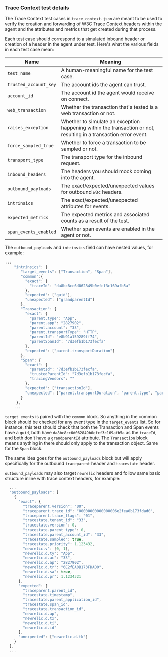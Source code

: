 ### Trace Context test details

The Trace Context test cases in `trace_context.json` are meant to be used to verify the
creation and forwarding of W3C Trace Context headers within the agent and the attributes
and metrics that get created during that process.

Each test case should correspond to a simulated inbound header or creation of a header in
the agent under test. Here's what the various fields in each test case mean:

| Name | Meaning |
| ---- | ------- |
| `test_name` | A human-meaningful name for the test case. |
| `trusted_account_key` | The account ids the agent can trust. |
| `account_id` | The account id the agent would receive on connect. |
| `web_transaction` | Whether the transaction that's tested is a web transaction or not. |
| `raises_exception` | Whether to simulate an exception happening within the transaction or not, resulting in a transaction error event. |
| `force_sampled_true` | Whether to force a transaction to be sampled or not. |
| `transport_type` | The transport type for the inbound request. |
| `inbound_headers` | The headers you should mock coming into the agent. |
| `outbound_payloads` | The exact/expected/unexpected values for outbound `w3c` headers. |
| `intrinsics` | The exact/expected/unexpected attributes for events. |
| `expected_metrics` | The expected metrics and associated counts as a result of the test. |
| `span_events_enabled` | Whether span events are enabled in the agent or not. |

The `outbound_payloads` and `intrinsics` field can have nested values, for example:
```javascript
...
    "intrinsics": {
       "target_events": ["Transaction", "Span"],
       "common":{
         "exact": {
           "traceId": "da8bc8cc6d062849b0efcf3c169afb5a"
         },
         "expected": ["guid"],
         "unexpected": ["grandparentId"]
       },
       "Transaction": {
         "exact": {
           "parent.type": "App",
           "parent.app": "2827902",
           "parent.account": "33",
           "parent.transportType": "HTTP",
           "parentId": "e8b91a159289ff74",
           "parentSpanId": "7d3efb1b173fecfa"
         },
         "expected": ["parent.transportDuration"]
       },
       "Span": {
         "exact": {
           "parentId": "7d3efb1b173fecfa",
           "trustedParentId": "7d3efb1b173fecfa",
           "tracingVendors": ""
         },
         "expected": ["transactionId"],
         "unexpected": ["parent.transportDuration", "parent.type", "parent.app", "parent.account", "parent.transportType"]
       }
     },
    ...
```

`target_events` is paired with the `common` block. So anything in the common block should be checked for any event type in the
`target_events` list. So for instance, this test should check that both the Transaction and Span events
have a `guid`, both have `da8bc8cc6d062849b0efcf3c169afb5a` as the `traceId`, and both don't have a `grandparentId` attribute.
The `Transaction` block means anything in there should only apply to the transaction object. Same for the `Span` block.

The same idea goes for the `outbound_payloads` block but will apply specifically for the outbound `traceparent` header and `tracestate` header.

`outbound_payloads` may also target `newrelic` headers and follow same basic structure inline with trace context headers, for example:
```javascript
  ...
  "outbound_payloads": [
    {
      "exact": {
        "traceparent.version": "00",
        "traceparent.trace_id": "00000000000000006e2fea0b173fdad0",
        "traceparent.trace_flags": "01",
        "tracestate.tenant_id": "33",
        "tracestate.version": 0,
        "tracestate.parent_type": 0,
        "tracestate.parent_account_id": "33",
        "tracestate.sampled": true,
        "tracestate.priority": 1.123432,
        "newrelic.v": [0, 1],
        "newrelic.d.ty": "App",
        "newrelic.d.ac": "33",
        "newrelic.d.ap": "2827902",
        "newrelic.d.tr": "6E2fEA0B173FDAD0",
        "newrelic.d.sa": true,
        "newrelic.d.pr": 1.1234321
      },
      "expected": [
        "traceparent.parent_id",
        "tracestate.timestamp",
        "tracestate.parent_application_id",
        "tracestate.span_id",
        "tracestate.transaction_id",
        "newrelic.d.ap", 
        "newrelic.d.tx", 
        "newrelic.d.ti", 
        "newrelic.d.id"
      ],
      "unexpected": ["newrelic.d.tk"]
    }
  ],
  ...
```